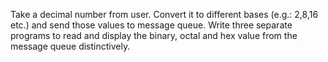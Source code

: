 Take a decimal number from user. Convert it to different bases (e.g.: 2,8,16 etc.) and send those values to message queue. Write three separate programs to read and display the binary, octal and hex value from the message queue distinctively.
